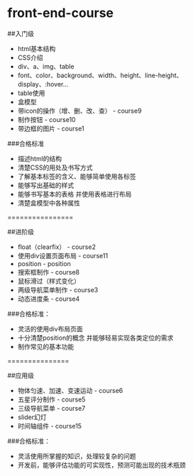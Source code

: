 front-end-course
================

##入门级
   * html基本结构
   * CSS介绍
   * div、a、img、table
   * font、color、background、width、height、line-height、display、:hover...
   * table使用
   * 盒模型
   * 带icon的操作（增、删、改、查） - course9
   * 制作按钮 - course10
   * 带边框的图片 - course1

###合格标准
   * 描述html的结构
   * 清楚CSS的用处及书写方式
   * 了解基本标签的含义、能够简单使用各标签
   * 能够写出基础的样式
   * 能够书写基本的表格 并使用表格进行布局
   * 清楚盒模型中各种属性

================

##进阶级
   * float（clearfix） - course2
   * 使用div设置页面布局 - course11
   * position - position
   * 搜索框制作 - course8
   * 鼠标滑过（样式变化）
   * 两级导航菜单制作 - course3
   * 动态进度条 - course4

###合格标准：
   * 灵活的使用div布局页面
   * 十分清楚position的概念 并能够轻易实现各类定位的需求
   * 制作常见的基本功能

===============

##应用级
   * 物体匀速、加速、变速运动 - course6
   * 五星评分制作 - course5
   * 三级导航菜单 - course7
   * slider幻灯
   * 时间轴组件 - course15

###合格标准：
   * 灵活使用所掌握的知识，处理较复杂的问题
   * 开发前，能够评估功能的可实现性，预测可能出现的技术瓶颈
